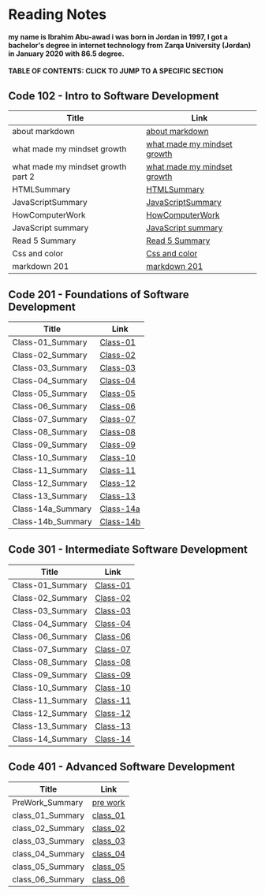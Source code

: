 # Reading Notes


#### my name is Ibrahim Abu-awad i was born in Jordan in 1997, I got a bachelor's degree in internet technology from Zarqa University (Jordan) in January 2020 with 86.5 degree.


**TABLE OF CONTENTS: CLICK TO JUMP TO A SPECIFIC SECTION**

## Code 102 - Intro to Software Development

| Title      | Link |
| ----------- | ----------- |
| about markdown      | [about markdown](https://ibrahimabuawad.github.io/reading-notes/MarkDown_Inf)       |
| what made my mindset growth   | [what made my mindset growth](https://ibrahimabuawad.github.io/reading-notes/myway)       |
| what made my mindset growth part 2          | [what made my mindset growth](https://ibrahimabuawad.github.io/reading-notes/GitSummary)            |
| HTMLSummary            | [HTMLSummary](https://ibrahimabuawad.github.io/reading-notes/HTMLSummary) |
| JavaScriptSummary            | [JavaScriptSummary](https://ibrahimabuawad.github.io/reading-notes/JavaScript_jQuery_Summary) |
| HowComputerWork            | [HowComputerWork](https://ibrahimabuawad.github.io/reading-notes/HowComputersWork)|
| JavaScript summary            | [JavaScript summary](https://ibrahimabuawad.github.io/reading-notes/Read4c)|
| Read 5 Summary            | [Read 5 Summary](https://ibrahimabuawad.github.io/reading-notes/Read5)             | 
| Css and color            | [Css and color](https://ibrahimabuawad.github.io/reading-notes/Css_Color)             | 
| markdown 201            | [markdown 201](https://ibrahimabuawad.github.io/reading-notes/MarkDown201)            |


## Code 201 - Foundations of Software Development

| Title      | Link |
| ----------- | ----------- |
| Class-01_Summary             | [Class-01](https://ibrahimabuawad.github.io/reading-notes/class-01)   |
| Class-02_Summary             | [Class-02](https://ibrahimabuawad.github.io/reading-notes/class-02)   |
| Class-03_Summary             | [Class-03](https://ibrahimabuawad.github.io/reading-notes/class-03)   |
| Class-04_Summary             | [Class-04](https://ibrahimabuawad.github.io/reading-notes/class-04)   |
| Class-05_Summary             | [Class-05](https://ibrahimabuawad.github.io/reading-notes/Class-05)   |
| Class-06_Summary             | [Class-06](https://ibrahimabuawad.github.io/reading-notes/Class-06)   |
| Class-07_Summary             | [Class-07](https://ibrahimabuawad.github.io/reading-notes/Class-07)   |
| Class-08_Summary             | [Class-08](https://ibrahimabuawad.github.io/reading-notes/Class-08)   |
| Class-09_Summary             | [Class-09](https://ibrahimabuawad.github.io/reading-notes/Class-09)   |
| Class-10_Summary             | [Class-10](https://ibrahimabuawad.github.io/reading-notes/Class-10)   |
| Class-11_Summary             | [Class-11](https://ibrahimabuawad.github.io/reading-notes/Class-11)   |
| Class-12_Summary             | [Class-12](https://ibrahimabuawad.github.io/reading-notes/Class-12)   |
| Class-13_Summary             | [Class-13](https://ibrahimabuawad.github.io/reading-notes/Class-13)   |
| Class-14a_Summary            | [Class-14a](https://ibrahimabuawad.github.io/reading-notes/Class-14a) |
| Class-14b_Summary            | [Class-14b](https://ibrahimabuawad.github.io/reading-notes/Class-14b) |


## Code 301 - Intermediate Software Development

| Title      | Link |
| ----------- | ----------- |
| Class-01_Summary | [Class-01](https://ibrahimabuawad.github.io/reading-notes/301/class-01)             |
| Class-02_Summary | [Class-02](https://ibrahimabuawad.github.io/reading-notes/301/class-02)             |
| Class-03_Summary | [Class-03](https://ibrahimabuawad.github.io/reading-notes/301/class-03)             |
| Class-04_Summary | [Class-04](https://ibrahimabuawad.github.io/reading-notes/301/class-04)             |
| Class-06_Summary | [Class-06](https://ibrahimabuawad.github.io/reading-notes/301/class-06)             |
| Class-07_Summary | [Class-07](https://ibrahimabuawad.github.io/reading-notes/301/class-07)             |
| Class-08_Summary | [Class-08](https://ibrahimabuawad.github.io/reading-notes/301/class-08)             |
| Class-09_Summary | [Class-09](https://ibrahimabuawad.github.io/reading-notes/301/class-09)             |
| Class-10_Summary | [Class-10](https://ibrahimabuawad.github.io/reading-notes/301/class-10)             |
| Class-11_Summary | [Class-11](https://ibrahimabuawad.github.io/reading-notes/301/class-11)             |
| Class-12_Summary | [Class-12](https://ibrahimabuawad.github.io/reading-notes/301/class-12)             |
| Class-13_Summary | [Class-13](https://ibrahimabuawad.github.io/reading-notes/301/class-13)             |
| Class-14_Summary | [Class-14](https://ibrahimabuawad.github.io/reading-notes/301/class-14)             |




## Code 401 - Advanced Software Development

| Title      | Link |
| ----------- | ----------- |
| PreWork_Summary  | [pre work](https://ibrahimabuawad.github.io/reading-notes/401/class01)              |
| class_01_Summary | [class_01](https://ibrahimabuawad.github.io/reading-notes/401/class_01)             |
| class_02_Summary | [class_02](https://ibrahimabuawad.github.io/reading-notes/401/class_02)             |
| class_03_Summary | [class_03](https://ibrahimabuawad.github.io/reading-notes/401/class_03)             |
| class_04_Summary | [class_04](https://ibrahimabuawad.github.io/reading-notes/401/class_04)             |
| class_05_Summary | [class_05](https://ibrahimabuawad.github.io/reading-notes/401/class_05)             |
| class_06_Summary | [class_06](https://ibrahimabuawad.github.io/reading-notes/401/class_06)             |



